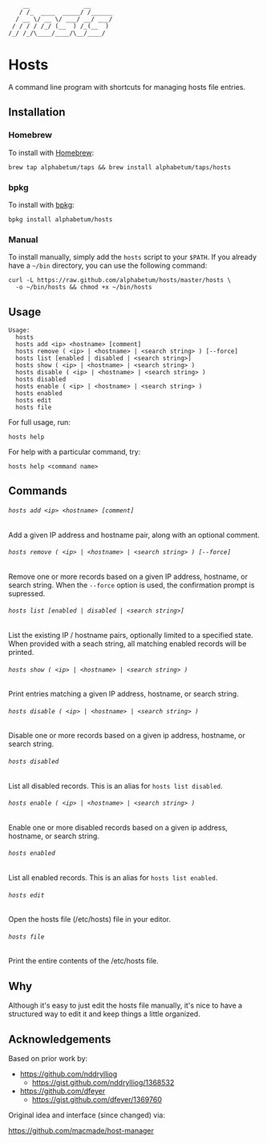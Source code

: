         __               __
       / /_  ____  _____/ /______
      / __ \/ __ \/ ___/ __/ ___/
     / / / / /_/ (__  ) /_(__  )
    /_/ /_/\____/____/\__/____/

# Hosts

A command line program with shortcuts for managing hosts file entries.

## Installation

### Homebrew

To install with [Homebrew](http://brew.sh/):

    brew tap alphabetum/taps && brew install alphabetum/taps/hosts

### bpkg

To install with [bpkg](http://www.bpkg.io/):

    bpkg install alphabetum/hosts

### Manual

To install manually, simply add the `hosts` script to your `$PATH`. If
you already have a `~/bin` directory, you can use the following command:

    curl -L https://raw.github.com/alphabetum/hosts/master/hosts \
      -o ~/bin/hosts && chmod +x ~/bin/hosts

## Usage

    Usage:
      hosts
      hosts add <ip> <hostname> [comment]
      hosts remove ( <ip> | <hostname> | <search string> ) [--force]
      hosts list [enabled | disabled | <search string>]
      hosts show ( <ip> | <hostname> | <search string> )
      hosts disable ( <ip> | <hostname> | <search string> )
      hosts disabled
      hosts enable ( <ip> | <hostname> | <search string> )
      hosts enabled
      hosts edit
      hosts file

For full usage, run:

    hosts help

For help with a particular command, try:

    hosts help <command name>

## Commands

###### `hosts add <ip> <hostname> [comment]`

Add a given IP address and hostname pair, along with an optional comment.

###### `hosts remove ( <ip> | <hostname> | <search string> ) [--force]`

Remove one or more records based on a given IP address, hostname, or search
string. When the `--force` option is used, the confirmation prompt is
supressed.

###### `hosts list [enabled | disabled | <search string>]`

List the existing IP / hostname pairs, optionally limited to a specified
state. When provided with a seach string, all matching enabled records will
be printed.

###### `hosts show ( <ip> | <hostname> | <search string> )`

Print entries matching a given IP address, hostname, or search string.

###### `hosts disable ( <ip> | <hostname> | <search string> )`

Disable one or more records based on a given ip address, hostname, or
search string.

###### `hosts disabled`

List all disabled records. This is an alias for `hosts list disabled`.

###### `hosts enable ( <ip> | <hostname> | <search string> )`

Enable one or more disabled records based on a given ip address, hostname,
or search string.

###### `hosts enabled`

List all enabled records. This is an alias for `hosts list enabled`.

###### `hosts edit`

Open the hosts file (/etc/hosts) file in your editor.

###### `hosts file`

Print the entire contents of the /etc/hosts file.

## Why

Although it's easy to just edit the hosts file manually, it's nice to
have a structured way to edit it and keep things a little organized.

## Acknowledgements

Based on prior work by:

- https://github.com/nddrylliog
  - https://gist.github.com/nddrylliog/1368532
- https://github.com/dfeyer
  - https://gist.github.com/dfeyer/1369760

Original idea and interface (since changed) via:

https://github.com/macmade/host-manager
